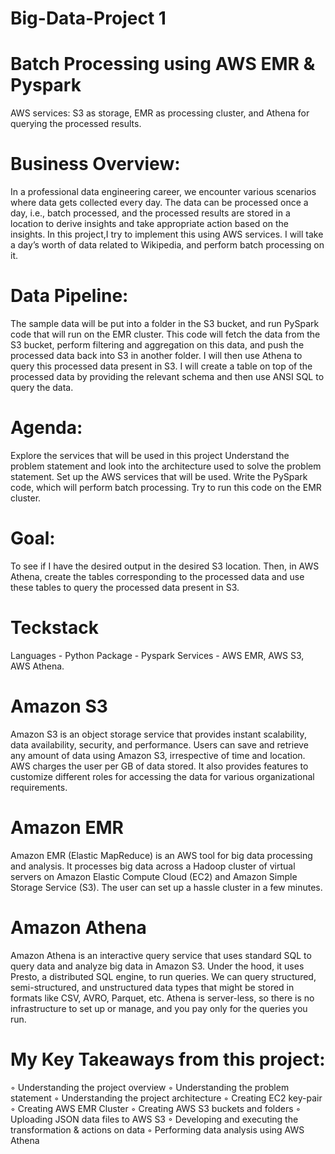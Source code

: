 # Big-Data-Project 1

# Batch Processing using AWS EMR & Pyspark
AWS services: S3 as storage,
EMR as processing cluster, and Athena for querying the processed results.
# Business Overview:
In a professional data engineering career, we encounter various scenarios where data gets
collected every day. The data can be processed once a day, i.e., batch processed, and the
processed results are stored in a location to derive insights and take appropriate action based
on the insights. In this project,I try to implement this using AWS services. I
will take a day’s worth of data related to Wikipedia, and perform batch processing on
it.
# Data Pipeline:
The sample data will be put into a folder in the S3 bucket, and run
PySpark code that will run on the EMR cluster. This code will fetch the data from the S3
bucket, perform filtering and aggregation on this data, and push the processed data back into
S3 in another folder. I will then use Athena to query this processed data present in S3. I
will create a table on top of the processed data by providing the relevant schema and then use
ANSI SQL to query the data.
# Agenda:
Explore the services that will be used in this project
Understand the problem statement and look into the architecture used to solve the problem statement.
Set up the AWS services that will be used. 
Write the PySpark code, which will perform batch processing. 
Try to run this code on the EMR cluster. 
# Goal:
To see if I have  the desired output in the desired S3 location. Then, in
AWS Athena, create the tables corresponding to the processed data and use
these tables to query the processed data present in S3.

# Teckstack
Languages - Python
Package - Pyspark
Services - AWS EMR, AWS S3, AWS Athena.
# Amazon S3
Amazon S3 is an object storage service that provides instant scalability, data availability,
security, and performance. Users can save and retrieve any amount of data using Amazon S3,
irrespective of time and location. AWS charges the user per GB of data stored. It also
provides features to customize different roles for accessing the data for various organizational
requirements.
# Amazon EMR
Amazon EMR (Elastic MapReduce) is an AWS tool for big data processing and analysis. It
processes big data across a Hadoop cluster of virtual servers on Amazon Elastic Compute
Cloud (EC2) and Amazon Simple Storage Service (S3). The user can set up a hassle cluster
in a few minutes.
# Amazon Athena
Amazon Athena is an interactive query service that uses standard SQL to query data and
analyze big data in Amazon S3. Under the hood, it uses Presto, a distributed SQL engine, to
run queries. We can query structured, semi-structured, and unstructured data types that might
be stored in formats like CSV, AVRO, Parquet, etc. Athena is server-less, so there is no
infrastructure to set up or manage, and you pay only for the queries you run.
# My Key Takeaways from this project:
◦ Understanding the project overview
◦ Understanding the problem statement
◦ Understanding the project architecture
◦ Creating EC2 key-pair
◦ Creating AWS EMR Cluster
◦ Creating AWS S3 buckets and folders
◦ Uploading JSON data files to AWS S3
◦ Developing and executing the transformation & actions on data
◦ Performing data analysis using AWS Athena
